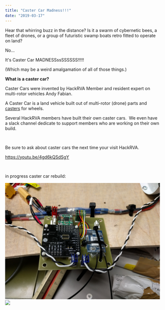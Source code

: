 ```yaml
---
title: "Caster Car Madness!!!"
date: "2019-03-17"
---
```


Hear that whirring buzz in the distance? Is it a swarm of cybernetic bees, a fleet of drones, or a group of futuristic swamp boats retro fitted to operate on land?

No...

It's Caster Car MADNESSssSSSSSS!!!!!

(Which may be a weird amalgamation of all of those things.)

**What is a caster car?**

Caster Cars were invented by HackRVA Member and resident expert on multi-rotor vehicles Andy Fabian.

A Caster Car is a land vehicle built out of multi-rotor (drone) parts and [casters](https://en.wikipedia.org/wiki/Caster) for wheels.

Several HackRVA members have built their own caster cars.  We even have a slack channel dedicate to support members who are working on their own build.

 

Be sure to ask about caster cars the next time your visit HackRVA.

https://youtu.be/4gd6kQSdSgY

 

in progress caster car rebuild:

[![](images/IMG_20180310_115111.jpg)](https://www.hackrva.org/wp-content/uploads/2019/03/IMG_20180310_115111.jpg) [![](images/IMG_20180310_144558.jpg)](https://www.hackrva.org/wp-content/uploads/2019/03/IMG_20180310_144558.jpg)
